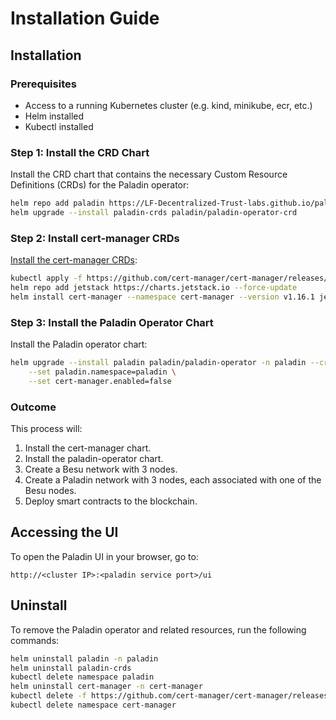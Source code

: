 # Installation Guide

## Installation

### Prerequisites
* Access to a running Kubernetes cluster (e.g. kind, minikube, ecr, etc.)
* Helm installed
* Kubectl installed

### Step 1: Install the CRD Chart
Install the CRD chart that contains the necessary Custom Resource Definitions (CRDs) for the Paladin operator:
```bash
helm repo add paladin https://LF-Decentralized-Trust-labs.github.io/paladin --force-update
helm upgrade --install paladin-crds paladin/paladin-operator-crd
```

### Step 2: Install cert-manager CRDs
[Install the cert-manager CRDs](https://artifacthub.io/packages/helm/cert-manager/cert-manager):
```bash
kubectl apply -f https://github.com/cert-manager/cert-manager/releases/download/v1.16.1/cert-manager.crds.yaml
helm repo add jetstack https://charts.jetstack.io --force-update
helm install cert-manager --namespace cert-manager --version v1.16.1 jetstack/cert-manager --create-namespace
```

### Step 3: Install the Paladin Operator Chart
Install the Paladin operator chart:
```bash
helm upgrade --install paladin paladin/paladin-operator -n paladin --create-namespace \
    --set paladin.namespace=paladin \
    --set cert-manager.enabled=false
```

### Outcome

This process will:

1. Install the cert-manager chart.
2. Install the paladin-operator chart.
3. Create a Besu network with 3 nodes.
4. Create a Paladin network with 3 nodes, each associated with one of the Besu nodes.
5. Deploy smart contracts to the blockchain.

## Accessing the UI

To open the Paladin UI in your browser, go to:
```
http://<cluster IP>:<paladin service port>/ui
```

## Uninstall

To remove the Paladin operator and related resources, run the following commands:
```bash
helm uninstall paladin -n paladin
helm uninstall paladin-crds
kubectl delete namespace paladin
helm uninstall cert-manager -n cert-manager
kubectl delete -f https://github.com/cert-manager/cert-manager/releases/download/v1.16.1/cert-manager.crds.yaml
kubectl delete namespace cert-manager
```